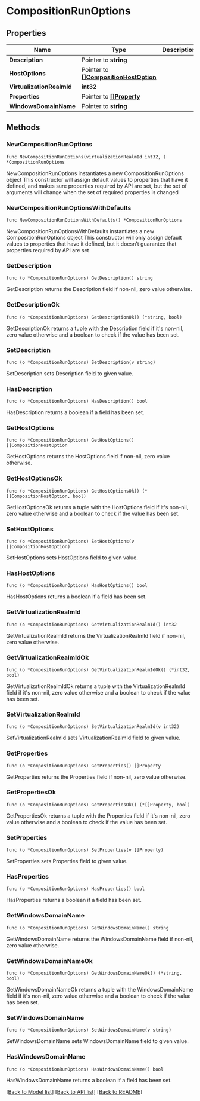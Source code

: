 # CompositionRunOptions

## Properties

Name | Type | Description | Notes
------------ | ------------- | ------------- | -------------
**Description** | Pointer to **string** |  | [optional] 
**HostOptions** | Pointer to [**[]CompositionHostOption**](CompositionHostOption.md) |  | [optional] 
**VirtualizationRealmId** | **int32** |  | 
**Properties** | Pointer to [**[]Property**](Property.md) |  | [optional] 
**WindowsDomainName** | Pointer to **string** |  | [optional] 

## Methods

### NewCompositionRunOptions

`func NewCompositionRunOptions(virtualizationRealmId int32, ) *CompositionRunOptions`

NewCompositionRunOptions instantiates a new CompositionRunOptions object
This constructor will assign default values to properties that have it defined,
and makes sure properties required by API are set, but the set of arguments
will change when the set of required properties is changed

### NewCompositionRunOptionsWithDefaults

`func NewCompositionRunOptionsWithDefaults() *CompositionRunOptions`

NewCompositionRunOptionsWithDefaults instantiates a new CompositionRunOptions object
This constructor will only assign default values to properties that have it defined,
but it doesn't guarantee that properties required by API are set

### GetDescription

`func (o *CompositionRunOptions) GetDescription() string`

GetDescription returns the Description field if non-nil, zero value otherwise.

### GetDescriptionOk

`func (o *CompositionRunOptions) GetDescriptionOk() (*string, bool)`

GetDescriptionOk returns a tuple with the Description field if it's non-nil, zero value otherwise
and a boolean to check if the value has been set.

### SetDescription

`func (o *CompositionRunOptions) SetDescription(v string)`

SetDescription sets Description field to given value.

### HasDescription

`func (o *CompositionRunOptions) HasDescription() bool`

HasDescription returns a boolean if a field has been set.

### GetHostOptions

`func (o *CompositionRunOptions) GetHostOptions() []CompositionHostOption`

GetHostOptions returns the HostOptions field if non-nil, zero value otherwise.

### GetHostOptionsOk

`func (o *CompositionRunOptions) GetHostOptionsOk() (*[]CompositionHostOption, bool)`

GetHostOptionsOk returns a tuple with the HostOptions field if it's non-nil, zero value otherwise
and a boolean to check if the value has been set.

### SetHostOptions

`func (o *CompositionRunOptions) SetHostOptions(v []CompositionHostOption)`

SetHostOptions sets HostOptions field to given value.

### HasHostOptions

`func (o *CompositionRunOptions) HasHostOptions() bool`

HasHostOptions returns a boolean if a field has been set.

### GetVirtualizationRealmId

`func (o *CompositionRunOptions) GetVirtualizationRealmId() int32`

GetVirtualizationRealmId returns the VirtualizationRealmId field if non-nil, zero value otherwise.

### GetVirtualizationRealmIdOk

`func (o *CompositionRunOptions) GetVirtualizationRealmIdOk() (*int32, bool)`

GetVirtualizationRealmIdOk returns a tuple with the VirtualizationRealmId field if it's non-nil, zero value otherwise
and a boolean to check if the value has been set.

### SetVirtualizationRealmId

`func (o *CompositionRunOptions) SetVirtualizationRealmId(v int32)`

SetVirtualizationRealmId sets VirtualizationRealmId field to given value.


### GetProperties

`func (o *CompositionRunOptions) GetProperties() []Property`

GetProperties returns the Properties field if non-nil, zero value otherwise.

### GetPropertiesOk

`func (o *CompositionRunOptions) GetPropertiesOk() (*[]Property, bool)`

GetPropertiesOk returns a tuple with the Properties field if it's non-nil, zero value otherwise
and a boolean to check if the value has been set.

### SetProperties

`func (o *CompositionRunOptions) SetProperties(v []Property)`

SetProperties sets Properties field to given value.

### HasProperties

`func (o *CompositionRunOptions) HasProperties() bool`

HasProperties returns a boolean if a field has been set.

### GetWindowsDomainName

`func (o *CompositionRunOptions) GetWindowsDomainName() string`

GetWindowsDomainName returns the WindowsDomainName field if non-nil, zero value otherwise.

### GetWindowsDomainNameOk

`func (o *CompositionRunOptions) GetWindowsDomainNameOk() (*string, bool)`

GetWindowsDomainNameOk returns a tuple with the WindowsDomainName field if it's non-nil, zero value otherwise
and a boolean to check if the value has been set.

### SetWindowsDomainName

`func (o *CompositionRunOptions) SetWindowsDomainName(v string)`

SetWindowsDomainName sets WindowsDomainName field to given value.

### HasWindowsDomainName

`func (o *CompositionRunOptions) HasWindowsDomainName() bool`

HasWindowsDomainName returns a boolean if a field has been set.


[[Back to Model list]](../README.md#documentation-for-models) [[Back to API list]](../README.md#documentation-for-api-endpoints) [[Back to README]](../README.md)


